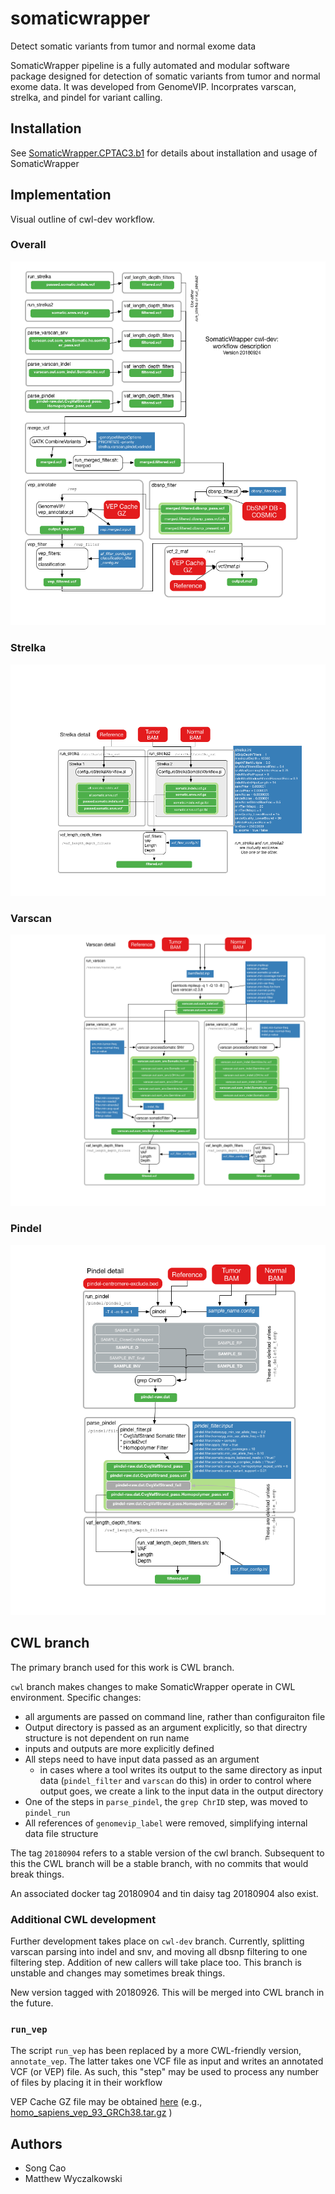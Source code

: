 # somaticwrapper
Detect somatic variants from tumor and normal exome data

SomaticWrapper pipeline is a fully automated and modular software package
designed for detection of somatic variants from tumor and normal exome data. 
It was developed from GenomeVIP. Incorprates varscan, strelka, and pindel for variant calling.

## Installation

See [SomaticWrapper.CPTAC3.b1](https://github.com/ding-lab/SomaticWrapper.CPTAC3.b1) for details
about installation and usage of SomaticWrapper

## Implementation

Visual outline of cwl-dev workflow.
### Overall
![Somatic Wrapper Overview](docs/Overall.png)
### Strelka
![Somatic Wrapper Strelka Details](docs/Strelka_Detail.png)
### Varscan
![Somatic Wrapper Varscan Details](docs/Varscan_Detail.png)
### Pindel
![Somatic Wrapper Pindel Details](docs/Pindel_Detail.png)

## CWL branch

The primary branch used for this work is CWL branch.

`cwl` branch makes changes to make SomaticWrapper operate in CWL environment. Specific changes:
  * all arguments are passed on command line, rather than configuraiton file
  * Output directory is passed as an argument explicitly, so that directry structure is not
    dependent on run name
  * inputs and outputs are more explicitly defined
  * All steps need to have input data passed as an argument
    * in cases where a tool writes its output to the same directory as input data (`pindel_filter` and `varscan` do this)
      in order to control where output goes, we create a link to the input data in the output directory
  * One of the steps in `parse_pindel`, the `grep ChrID` step, was moved to `pindel_run`
  * All references of `genomevip_label` were removed, simplifying internal data file structure

The tag `20180904` refers to a stable version of the cwl branch.  Subsequent to this the CWL branch will be 
a stable branch, with no commits that would break things.

An associated docker tag 20180904 and tin daisy tag 20180904 also exist.

### Additional CWL development

Further development takes place on `cwl-dev` branch.  Currently, splitting varscan parsing into indel and snv, and moving
all dbsnp filtering to one filtering step.  Addition of new callers will take place too.  This branch is unstable and 
changes may sometimes break things.

New version tagged with 20180926.  This will be merged into CWL branch in the future.

### `run_vep`

The script `run_vep` has been replaced by a more CWL-friendly version, `annotate_vep`.  The latter
takes one VCF file as input and writes an annotated VCF (or VEP) file. As such, this "step" may be used
to process any number of files by placing it in their workflow

VEP Cache GZ file may be obtained [here](ftp://ftp.ensembl.org/pub/current_variation/VEP/) (e.g., [homo_sapiens_vep_93_GRCh38.tar.gz](ftp://ftp.ensembl.org/pub/current_variation/VEP/homo_sapiens_vep_93_GRCh38.tar.gz) )

## Authors

* Song Cao
* Matthew Wyczalkowski
